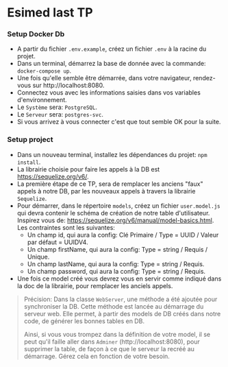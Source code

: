 # Esimed last TP

### Setup Docker Db

- A partir du fichier `.env.example`, créez un fichier `.env` à la racine du projet.
- Dans un terminal, démarrez la base de donnée avec la commande: `docker-compose up`.
- Une fois qu'elle semble être démarrée, dans votre navigateur, rendez-vous sur http://localhost:8080.
- Connectez vous avec les informations saisies dans vos variables d'environnement.
- Le `Système` sera: `PostgreSQL`.
- Le `Serveur` sera: `postgres-svc`.
- Si vous arrivez à vous connecter c'est que tout semble OK pour la suite.

### Setup project

- Dans un nouveau terminal, installez les dépendances du projet: `npm install`.
- La librairie choisie pour faire les appels à la DB est https://sequelize.org/v6/.
- La première étape de ce TP, sera de remplacer les anciens "faux" appels à notre DB, par les nouveaux appels à travers la librairie `Sequelize`.
- Pour démarrer, dans le répertoire `models`, créez un fichier `user.model.js` qui devra contenir le schéma de création de notre table d'utilisateur. Inspirez vous de: https://sequelize.org/v6/manual/model-basics.html. Les contraintes sont les suivantes:
  - Un champ id, qui aura la config: Clé Primaire / Type = UUID / Valeur par défaut = UUIDV4.
  - Un champ firstName, qui aura la config: Type = string / Requis / Unique.
  - Un champ lastName, qui aura la config: Type = string / Requis.
  - Un champ password, qui aura la config: Type = string / Requis.
- Une fois ce model créé vous devrez vous en servir comme indiqué dans la doc de la librairie, pour remplacer les anciels appels.

> Précision: Dans la classe `WebServer`, une méthode a été ajoutée pour synchroniser la DB. Cette méthode est lancée au démarrage du serveur web. Elle permet, à partir des models de DB créés dans notre code, de générer les bonnes tables en DB.
>
> Ainsi, si vous vous trompez dans la définition de votre model, il se peut qu'il faille aller dans `Adminer` (http://localhost:8080), pour supprimer la table, de façon à ce que le serveur la recréé au démarrage. Gérez cela en fonction de votre besoin.
